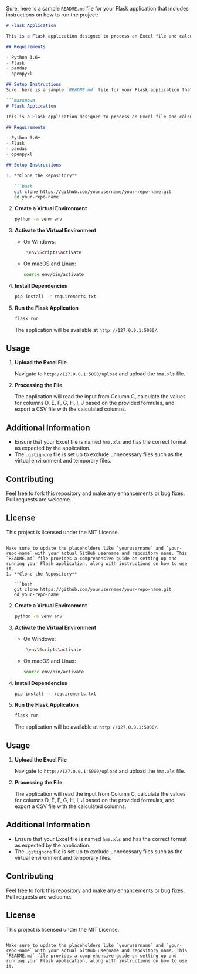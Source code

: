 Sure, here is a sample `README.md` file for your Flask application that includes instructions on how to run the project:

```markdown
# Flask Application

This is a Flask application designed to process an Excel file and calculate values for specific columns based on the provided formulas. The results are then exported as a CSV file.

## Requirements

- Python 3.6+
- Flask
- pandas
- openpyxl

## Setup Instructions
Sure, here is a sample `README.md` file for your Flask application that includes instructions on how to run the project:

```markdown
# Flask Application

This is a Flask application designed to process an Excel file and calculate values for specific columns based on the provided formulas. The results are then exported as a CSV file.

## Requirements

- Python 3.6+
- Flask
- pandas
- openpyxl

## Setup Instructions

1. **Clone the Repository**

   ```bash
   git clone https://github.com/yourusername/your-repo-name.git
   cd your-repo-name
   ```

2. **Create a Virtual Environment**

   ```bash
   python -m venv env
   ```

3. **Activate the Virtual Environment**

   - On Windows:
     ```bash
     .\env\Scripts\activate
     ```
   - On macOS and Linux:
     ```bash
     source env/bin/activate
     ```

4. **Install Dependencies**

   ```bash
   pip install -r requirements.txt
   ```

5. **Run the Flask Application**

   ```bash
   flask run
   ```

   The application will be available at `http://127.0.0.1:5000/`.

## Usage

1. **Upload the Excel File**

   Navigate to `http://127.0.0.1:5000/upload` and upload the `hma.xls` file.

2. **Processing the File**

   The application will read the input from Column C, calculate the values for columns D, E, F, G, H, I, J based on the provided formulas, and export a CSV file with the calculated columns.

## Additional Information

- Ensure that your Excel file is named `hma.xls` and has the correct format as expected by the application.
- The `.gitignore` file is set up to exclude unnecessary files such as the virtual environment and temporary files.

## Contributing

Feel free to fork this repository and make any enhancements or bug fixes. Pull requests are welcome.

## License

This project is licensed under the MIT License.

```

Make sure to update the placeholders like `yourusername` and `your-repo-name` with your actual GitHub username and repository name. This `README.md` file provides a comprehensive guide on setting up and running your Flask application, along with instructions on how to use it.
1. **Clone the Repository**

   ```bash
   git clone https://github.com/yourusername/your-repo-name.git
   cd your-repo-name
   ```

2. **Create a Virtual Environment**

   ```bash
   python -m venv env
   ```

3. **Activate the Virtual Environment**

   - On Windows:
     ```bash
     .\env\Scripts\activate
     ```
   - On macOS and Linux:
     ```bash
     source env/bin/activate
     ```

4. **Install Dependencies**

   ```bash
   pip install -r requirements.txt
   ```

5. **Run the Flask Application**

   ```bash
   flask run
   ```

   The application will be available at `http://127.0.0.1:5000/`.

## Usage

1. **Upload the Excel File**

   Navigate to `http://127.0.0.1:5000/upload` and upload the `hma.xls` file.

2. **Processing the File**

   The application will read the input from Column C, calculate the values for columns D, E, F, G, H, I, J based on the provided formulas, and export a CSV file with the calculated columns.

## Additional Information

- Ensure that your Excel file is named `hma.xls` and has the correct format as expected by the application.
- The `.gitignore` file is set up to exclude unnecessary files such as the virtual environment and temporary files.

## Contributing

Feel free to fork this repository and make any enhancements or bug fixes. Pull requests are welcome.

## License

This project is licensed under the MIT License.

```

Make sure to update the placeholders like `yourusername` and `your-repo-name` with your actual GitHub username and repository name. This `README.md` file provides a comprehensive guide on setting up and running your Flask application, along with instructions on how to use it.
